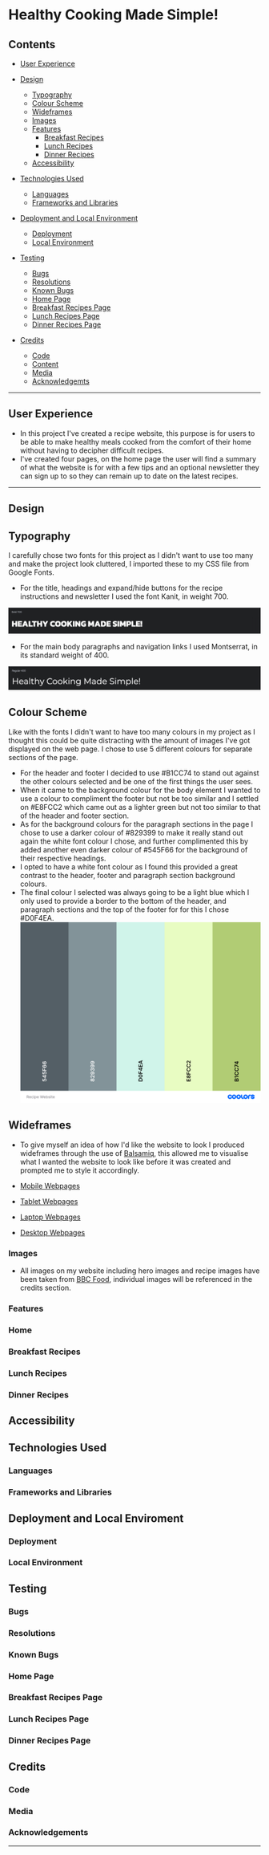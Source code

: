 # Healthy Cooking Made Simple!
## Contents

* [User Experience](#user-experience)

* [Design](#design)
  * [Typography](#typography)
  * [Colour Scheme](#colour-scheme)
  * [Wideframes](#wideframes)
  * [Images](#images)
  * [Features](#features)
    * [Breakfast Recipes](#breakfast-recipes)
    * [Lunch Recipes](#lunch-recipes)
    * [Dinner Recipes](#dinner-recipes)
  * [Accessibility](#accessability)

* [Technologies Used](#technologies-used)
  * [Languages](#languages)
  * [Frameworks and Libraries](#frameworks-and-libraries)

* [Deployment and Local Environment](#deployment-and-local-environment)
  * [Deployment](#deployment)
  * [Local Environment](#local-environment)

* [Testing](#testing)
  * [Bugs](#bugs)
  * [Resolutions](#resolutions)
  * [Known Bugs](#known-bugs)
  * [Home Page](#home-page)
  * [Breakfast Recipes Page](#breakfast-recipes-page)
  * [Lunch Recipes Page](#lunch-recipes-page)
  * [Dinner Recipes Page](#dinner-recipes-page)

* [Credits](#credits)
    * [Code](#code)
    * [Content](#content)
    * [Media](#media)
    * [Acknowledgemts](#acknowledgements)

- - -

## User Experience

* In this project I've created a recipe website, this purpose is for users to be able to make healthy meals cooked from the comfort of their home without having to decipher difficult recipes.
* I've created four pages, on the home page the user will find a summary of what the website is for with a few tips and an optional newsletter they can sign up to so they can remain up to date on the latest recipes.

- - -

## Design

## Typography

I carefully chose two fonts for this project as I didn't want to use too many and make the project look cluttered, I imported these to my CSS file from Google Fonts.

* For the title, headings and expand/hide buttons for the recipe instructions and newsletter I used the font Kanit, in weight 700.

![Kanit 700](docs/fonts/kanit-700.jpg)

* For the main body paragraphs and navigation links I used Montserrat, in its standard weight of 400.

![Montserrat 400](docs/fonts/montserrat-400.jpg)

## Colour Scheme

Like with the fonts I didn't want to have too many colours in my project as I thought this could be quite distracting with the amount of images I've got displayed on the web page. I chose to use 5 different colours for separate sections of the page.

* For the header and footer I decided to use #B1CC74 to stand out against the other colours selected and be one of the first things the user sees.
* When it came to the background colour for the body element I wanted to use a colour to compliment the footer but not be too similar and I settled on #E8FCC2 which came out as a lighter green but not too similar to that of the header and footer section.
* As for the background colours for the paragraph sections in the page I chose to use a darker colour of #829399 to make it really stand out again the white font colour I chose, and further complimented this by added another even darker colour of #545F66 for the background of their respective headings.
* I opted to have a white font colour as I found this provided a great contrast to the header, footer and paragraph section background colours.
* The final colour I selected was always going to be a light blue which I only used to provide a border to the bottom of the header, and paragraph sections and the top of the footer for for this I chose #D0F4EA.
![Website Colour Scheme](docs/color-scheme/colour-scheme.jpg)

## Wideframes

* To give myself an idea of how I'd like the website to look I produced wideframes through the use of [Balsamiq](https://www.balsamiq.com), this allowed me to visualise what I wanted the website to look like before it was created and prompted me to style it accordingly.

* [Mobile Webpages](https://github.com/n-ste/Healthy_Cooking_Made-Simple/blob/main/docs/wideframes/mobile-wideframes.png)
* [Tablet Webpages](https://github.com/n-ste/Healthy_Cooking_Made-Simple/blob/main/docs/wideframes/tablet-wideframes.png)
* [Laptop Webpages](https://github.com/n-ste/Healthy_Cooking_Made-Simple/blob/main/docs/wideframes/laptop-wideframes.png)
* [Desktop Webpages](https://github.com/n-ste/Healthy_Cooking_Made-Simple/blob/main/docs/wideframes/desktop-wideframes.png)

### Images

* All images on my website including hero images and recipe images have been taken from [BBC Food](https://www.bbc.co.uk/food), individual images will be referenced in the credits section.

### Features

### Home

### Breakfast Recipes

### Lunch Recipes

### Dinner Recipes

## Accessibility

## Technologies Used

### Languages

### Frameworks and Libraries

## Deployment and Local Enviroment

### Deployment

### Local Environment

## Testing

### Bugs

### Resolutions

### Known Bugs

### Home Page

### Breakfast Recipes Page

### Lunch Recipes Page

### Dinner Recipes Page

## Credits

### Code

### Media

### Acknowledgements

- - -